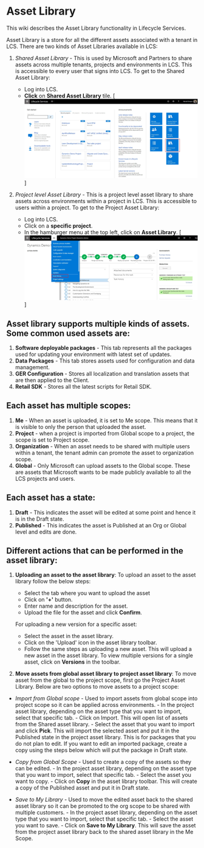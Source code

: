 
# Asset Library
This wiki describes the Asset Library functionality in Lifecycle Services.

Asset Library is a store for all the different assets associated with a tenant in LCS. There are two kinds of Asset Libraries available in LCS:
1) *Shared Asset Library* - This is used by Microsoft and Partners to share assets across multiple tenants, projects and environments in LCS. This is accessible to every user that signs into LCS. To get to the Shared Asset Library:
    - Log into LCS.
    - **Click** on **Shared Asset Library** tile. 
  [![sharedassetlibrary](./media/SharedAssetLibrary.jpg)]
  
2) *Project level Asset Library* - This is a project level asset library to share assets across environments within a project in LCS. This is accessible to users within a project. To get to the Project Asset Library:
    - Log into LCS.
    - Click on a **specific project**. 
    - In the hamburger menu at the top left, click on **Asset Library**. 
    [![projectassetlibrary](./media/ProjectAssetLibrary.jpg)]

## Asset library supports multiple kinds of assets. Some common used assets are:
1) **Software deployable packages**  - This tab represents all the packages used for updating your environment with latest set of updates.
2) **Data Packages** - This tab stores assets used for configuration and data management. 
3) **GER Configuration** - Stores all localization and translation assets that are then applied to the Client. 
4) **Retail SDK** - Stores all the latest scripts for Retail SDK. 

## Each asset has multiple scopes:
1) **Me** - When an asset is uploaded, it is set to Me scope. This means that it is visible to only the person that uploaded the asset. 
2) **Project** - when a project is imported from Global scope to a project, the scope is set to Project scope. 
3) **Organization** - When an asset needs to be shared with multiple users within a tenant, the tenant admin can promote the asset to organization scope. 
4) **Global** - Only Microsoft can upload assets to the Global scope. These are assets that Microsoft wants to be made publicly available to all the LCS projects and users.  

## Each asset has a state:
1) **Draft** - This indicates the asset will be edited at some point and hence it is in the Draft state. 
2) **Published** - This indicates the asset is Published at an Org or Global level and edits are done. 

## Different actions that can be performed in the asset library:
1) **Uploading an asset to the asset library**: To upload an asset to the asset library follow the below steps:
    - Select the tab where you want to upload the asset
    - Click on **'+'** button. 
    - Enter name and description for the asset. 
    - Upload the file for the asset and click **Confirm**. 
    
    For uploading a new version for a specific asset:
    - Select the asset in the asset library.
    - Click on the 'Upload' icon in the asset library toolbar. 
    - Follow the same steps as uploading a new asset. 
     This will upload a new asset in the asset library. To view multiple versions for a single asset, click on **Versions** in the toolbar. 

2) **Move assets from global asset library to project asset library**: To move asset from the global to the project scope, first go the Project Asset Library. Below are two options to move assets to a project scope:
  - *Import from Global scope* - Used to import assets from global scope into project scope so it can be applied across environments. 
        - In the project asset library, depending on the asset type that you want to import, select that specific tab.
        - Click on Import. This will open list of assets from the Shared asset library. 
        - Select the asset that you want to import and click **Pick**.
      This will import the selected asset and put it in the Published state in the project asset library. This is for packages that you do not plan to edit. If you want to edit an imported package, create a copy using the steps below which will put the package in Draft state. 
    
  - *Copy from Global Scope* - Used to create a copy of the assets so they can be edited. 
        - In the project asset library, depending on the asset type that you want to import, select that specific tab.
        - Select the asset you want to copy.
        - Click on **Copy** in the asset library toolbar. 
        This will create a copy of the Published asset and put it in Draft state. 
        
  - *Save to My Library* - Used to move the edited asset back to the shared asset library so it can be promoted to the org scope to be shared with multiple customers. 
        - In the project asset library, depending on the asset type that you want to import, select that specific tab.
        - Select the asset you want to save.
        - Click on **Save to My Library**.
      This will save the asset from the project asset library back to the shared asset library in the Me Scope. 
  




